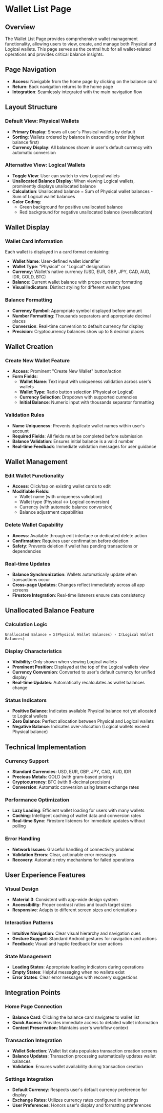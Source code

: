 # Wallet List Page

## Overview

The Wallet List Page provides comprehensive wallet management functionality, allowing users to view, create, and manage both Physical and Logical wallets. This page serves as the central hub for all wallet-related operations and provides critical balance insights.

## Page Navigation

- **Access**: Navigable from the home page by clicking on the balance card
- **Return**: Back navigation returns to the home page
- **Integration**: Seamlessly integrated with the main navigation flow

## Layout Structure

### Default View: Physical Wallets
- **Primary Display**: Shows all user's Physical wallets by default
- **Sorting**: Wallets ordered by balance in descending order (highest balance first)
- **Currency Display**: All balances shown in user's default currency with automatic conversion

### Alternative View: Logical Wallets
- **Toggle View**: User can switch to view Logical wallets
- **Unallocated Balance Display**: When viewing Logical wallets, prominently displays unallocated balance
- **Calculation**: Unallocated balance = Sum of Physical wallet balances - Sum of Logical wallet balances
- **Color Coding**: 
  - Green background for positive unallocated balance
  - Red background for negative unallocated balance (overallocation)

## Wallet Display

### Wallet Card Information
Each wallet is displayed in a card format containing:
- **Wallet Name**: User-defined wallet identifier
- **Wallet Type**: "Physical" or "Logical" designation
- **Currency**: Wallet's native currency (USD, EUR, GBP, JPY, CAD, AUD, IDR, GOLD, BTC)
- **Balance**: Current wallet balance with proper currency formatting
- **Visual Indicators**: Distinct styling for different wallet types

### Balance Formatting
- **Currency Symbol**: Appropriate symbol displayed before amount
- **Number Formatting**: Thousands separators and appropriate decimal places
- **Conversion**: Real-time conversion to default currency for display
- **Precision**: Cryptocurrency balances show up to 8 decimal places

## Wallet Creation

### Create New Wallet Feature
- **Access**: Prominent "Create New Wallet" button/action
- **Form Fields**:
  - **Wallet Name**: Text input with uniqueness validation across user's wallets
  - **Wallet Type**: Radio button selection (Physical or Logical)
  - **Currency Selection**: Dropdown with supported currencies
  - **Initial Balance**: Numeric input with thousands separator formatting

### Validation Rules
- **Name Uniqueness**: Prevents duplicate wallet names within user's account
- **Required Fields**: All fields must be completed before submission
- **Balance Validation**: Ensures initial balance is a valid number
- **Real-time Feedback**: Immediate validation messages for user guidance

## Wallet Management

### Edit Wallet Functionality
- **Access**: Click/tap on existing wallet cards to edit
- **Modifiable Fields**:
  - Wallet name (with uniqueness validation)
  - Wallet type (Physical ↔ Logical conversion)
  - Currency (with automatic balance conversion)
  - Balance adjustment capabilities

### Delete Wallet Capability
- **Access**: Available through edit interface or dedicated delete action
- **Confirmation**: Requires user confirmation before deletion
- **Safety**: Prevents deletion if wallet has pending transactions or dependencies

### Real-time Updates
- **Balance Synchronization**: Wallets automatically update when transactions occur
- **Cross-page Updates**: Changes reflect immediately across all app screens
- **Firestore Integration**: Real-time listeners ensure data consistency

## Unallocated Balance Feature

### Calculation Logic
```
Unallocated Balance = Σ(Physical Wallet Balances) - Σ(Logical Wallet Balances)
```

### Display Characteristics
- **Visibility**: Only shown when viewing Logical wallets
- **Prominent Position**: Displayed at the top of the Logical wallets view
- **Currency Conversion**: Converted to user's default currency for unified display
- **Real-time Updates**: Automatically recalculates as wallet balances change

### Status Indicators
- **Positive Balance**: Indicates available Physical balance not yet allocated to Logical wallets
- **Zero Balance**: Perfect allocation between Physical and Logical wallets
- **Negative Balance**: Indicates over-allocation (Logical wallets exceed Physical balance)

## Technical Implementation

### Currency Support
- **Standard Currencies**: USD, EUR, GBP, JPY, CAD, AUD, IDR
- **Precious Metals**: GOLD (with gram-based pricing)
- **Cryptocurrency**: BTC (with 8-decimal precision)
- **Conversion**: Automatic conversion using latest exchange rates

### Performance Optimization
- **Lazy Loading**: Efficient wallet loading for users with many wallets
- **Caching**: Intelligent caching of wallet data and conversion rates
- **Real-time Sync**: Firestore listeners for immediate updates without polling

### Error Handling
- **Network Issues**: Graceful handling of connectivity problems
- **Validation Errors**: Clear, actionable error messages
- **Recovery**: Automatic retry mechanisms for failed operations

## User Experience Features

### Visual Design
- **Material 3**: Consistent with app-wide design system
- **Accessibility**: Proper contrast ratios and touch target sizes
- **Responsive**: Adapts to different screen sizes and orientations

### Interaction Patterns
- **Intuitive Navigation**: Clear visual hierarchy and navigation cues
- **Gesture Support**: Standard Android gestures for navigation and actions
- **Feedback**: Visual and haptic feedback for user actions

### State Management
- **Loading States**: Appropriate loading indicators during operations
- **Empty States**: Helpful messaging when no wallets exist
- **Error States**: Clear error messages with recovery suggestions

## Integration Points

### Home Page Connection
- **Balance Card**: Clicking the balance card navigates to wallet list
- **Quick Access**: Provides immediate access to detailed wallet information
- **Context Preservation**: Maintains user's workflow context

### Transaction Integration
- **Wallet Selection**: Wallet list data populates transaction creation screens
- **Balance Updates**: Transaction processing automatically updates wallet balances
- **Validation**: Ensures wallet availability during transaction creation

### Settings Integration
- **Default Currency**: Respects user's default currency preference for display
- **Exchange Rates**: Utilizes currency rates configured in settings
- **User Preferences**: Honors user's display and formatting preferences
